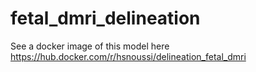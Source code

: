 # fetal_dmri_delineation

See a docker image of this model here  https://hub.docker.com/r/hsnoussi/delineation_fetal_dmri

